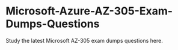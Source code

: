 # Microsoft-Azure-AZ-305-Exam-Dumps-Questions
Study the latest Microsoft AZ-305 exam dumps questions here. 
